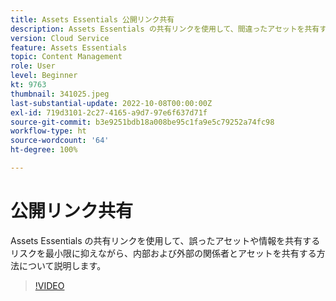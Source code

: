 ```yaml
---
title: Assets Essentials 公開リンク共有
description: Assets Essentials の共有リンクを使用して、間違ったアセットを共有するリスクを最小限に抑えながら、内部および外部の関係者とアセットを共有する方法について説明します（説明は 60 ～ 160 文字にする必要があります）。
version: Cloud Service
feature: Assets Essentials
topic: Content Management
role: User
level: Beginner
kt: 9763
thumbnail: 341025.jpeg
last-substantial-update: 2022-10-08T00:00:00Z
exl-id: 719d3101-2c27-4165-a9d7-97e6f637d71f
source-git-commit: b3e9251bdb18a008be95c1fa9e5c79252a74fc98
workflow-type: ht
source-wordcount: '64'
ht-degree: 100%

---
```


# 公開リンク共有

Assets Essentials の共有リンクを使用して、誤ったアセットや情報を共有するリスクを最小限に抑えながら、内部および外部の関係者とアセットを共有する方法について説明します。

>[!VIDEO](https://video.tv.adobe.com/v/341025?quality=12&learn=on)
